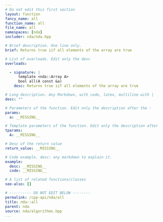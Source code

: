 ```yaml
---
# Do not edit this first section
layout: function
fancy_name: all
function_name: all
file_name: all
namespaces: [nda]
includer: nda/nda.hpp

# Brief description. One line only.
brief: Returns true iif all elements of the array are true

# List of overloads. Edit only the desc
overloads:

  - signature: |
      template <nda::Array A>
      bool all(A const &a)
    desc: Returns true iif all elements of the array are true

# Long description. Any Markdown, with code, latex, multiline with |
desc: ""

# Parameters of the function. Edit only the description after the :
params:
  a: __MISSING__

# Template parameters of the function. Edit only the description after the :
tparams:
  A: __MISSING__

# Desc of the return value
return_value: __MISSING__

# Code example. desc: any markdown to explain it.
example:
  desc: __MISSING__
  code: __MISSING__

# A list of related functions/classes
see-also: []

# ---------- DO NOT EDIT BELOW --------
permalink: /cpp-api/nda/all
title: nda::all
parent: nda
source: nda/algorithms.hpp
...
```



